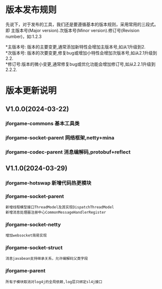 ﻿
# 版本发布规则
先说下，对于发布的工具，我们还是要遵循基本的版本规则，采用常用的三段式。即
主版本号(Major version).次版本号(Minor version).修订号(Revision number)，如:1.2.3

*主版本号: 版本的主要变更,通常添加新特性会增加主版本号,如从1升级到2.  
*次版本号: 版本的次要变更,修复bug或增加小特性会增加次版本号,如从2.1升级到2.2.  
*修订号:版本的微小变更,通常修复bug或优化功能会增加修订号,如从2.2.1升级到2.2.2.  




# 版本更新说明
## V1.0.0(2024-03-22)
### jforgame-commons 基本工具类
### jforgame-socket-parent  网络框架,netty+mina
### jforgame-codec-parent  消息编解码,protobuf+reflect


## V1.1.0(2024-03-29)
### jforgame-hotswap 新增代码热更模块
### jforgame-socket-parent  
    新增线程模型接口ThreadModel及其实现DispatchThreadModel
    新增消息处理器注册中心CommonMessageHandlerRegister
### jforgame-socket-netty
    增加websocket简易实现  
### jforgame-socket-struct
    消息javabean支持继承关系，允许编解码父类字段  
### jforgame-parent
    所有子模块取消对log4j的全局依赖,log层只绑定sl4j接口  
    




